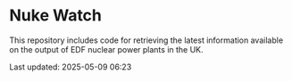 # Nuke Watch

This repository includes code for retrieving the latest information available on the output of EDF nuclear power plants in the UK.

Last updated: 2025-05-09 06:23